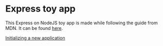 # Express toy app

This Express on NodeJS toy app is made while following the guide from MDN. It can be found [here](https://developer.mozilla.org/en-US/docs/Learn/Server-side/Express_Nodejs/development_environment).

[Initializing a new application](express-setup.md)
